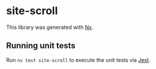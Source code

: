 # site-scroll

This library was generated with [Nx](https://nx.dev).

## Running unit tests

Run `nx test site-scroll` to execute the unit tests via [Jest](https://jestjs.io).

